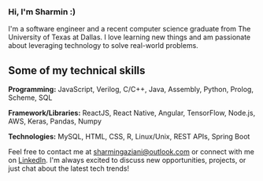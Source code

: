 ### Hi, I'm Sharmin :)

I'm a software engineer and a recent computer science graduate from The University of Texas at Dallas. I love learning new things and am passionate about leveraging technology to solve real-world problems. 

## Some of my technical skills

**Programming:** JavaScript, Verilog, C/C++, Java, Assembly, Python, Prolog, Scheme, SQL

**Framework/Libraries:** ReactJS, React Native, Angular, TensorFlow, Node.js, AWS, Keras, Pandas, Numpy

**Technologies:** MySQL, HTML, CSS, R, Linux/Unix, REST APIs, Spring Boot

Feel free to contact me at sharmingaziani@outlook.com or connect with me on [LinkedIn](https://www.linkedin.com/in/sharmin-gaziani-3038b9204/).
I'm always excited to discuss new opportunities, projects, or just chat about the latest tech trends!







